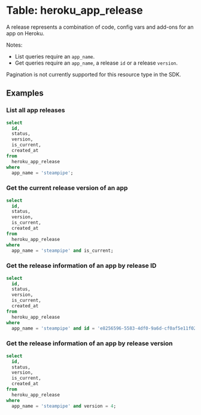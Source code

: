 # Table: heroku_app_release

A release represents a combination of code, config vars and add-ons for an app on Heroku.

Notes:
* List queries require an `app_name`.
* Get queries require an `app_name`, a release `id` or a release `version`.

Pagination is not currently supported for this resource type in the SDK.

## Examples

### List all app releases

```sql
select
  id,
  status,
  version,
  is_current,
  created_at
from
  heroku_app_release
where
  app_name = 'steampipe';
```

### Get the current release version of an app

```sql
select
  id,
  status,
  version,
  is_current,
  created_at
from
  heroku_app_release
where
  app_name = 'steampipe' and is_current;
```

### Get the release information of an app by release ID

```sql
select
  id,
  status,
  version,
  is_current,
  created_at
from
  heroku_app_release
where
  app_name = 'steampipe' and id = 'e8256596-5583-4df0-9a6d-cf0af5e11f02';
```

### Get the release information of an app by release version

```sql
select
  id,
  status,
  version,
  is_current,
  created_at
from
  heroku_app_release
where
  app_name = 'steampipe' and version = 4;
```

